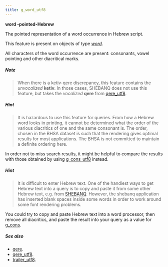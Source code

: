 ```yaml
---
title: g_word_utf8
---
```


**word -pointed-Hebrew**


The pointed representation of a word occurrence in Hebrew script.

This feature is present on objects of type [*word*](otype).

All characters of the word occurrence are present: consonants, vowel pointing and other diacritical marks.

##### Note
> When there is a ketiv-qere discrepancy, this feature contains the *unvocalized* **ketiv**.
In those cases, SHEBANQ does not use this feature, but takes the *vocalized* **qere** from
[qere_utf8](qere_utf8).

##### Hint
> It is hazardous to use this feature for queries. From how a Hebrew word looks in printing, it cannot be determined what the
order of the various diacritics of one and the same consonant is.
The order, chosen in the BHSA dataset is such that the rendering gives optimal results for most applications.
The BHSA is not committed to maintain a definite ordering here.

In order not to miss search results, it might be helpful to compare the results with those obtained by using
[g_cons_utf8](g_cons_utf8) instead.

##### Hint
> It is difficult to enter Hebrew text. One of the handiest ways to get Hebrew text into a query is to copy and paste it
from some other Hebrew text, e.g. from [SHEBANQ]({{site.shebanq}}).
However, the shebanq application has inserted blank spaces inside some words in order to work around some font rendering
problems.

You could try to copy and paste Hebrew text into a word processor, then remove all diacritics, and paste the result into
your query as a value for [g_cons](g_cons).

##### See also

* [qere](qere). 
* [qere_utf8](qere_utf8). 
* [trailer_utf8](trailer_utf8). 
